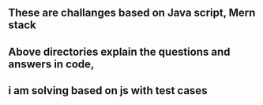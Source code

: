 ## These are challanges based on Java script, Mern stack

## Above directories explain the questions and answers in code,

## i am solving based on js with test cases
